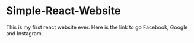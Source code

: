 # Simple-React-Website
This is my first react website ever. Here is the link to go Facebook, Google and Instagram.
